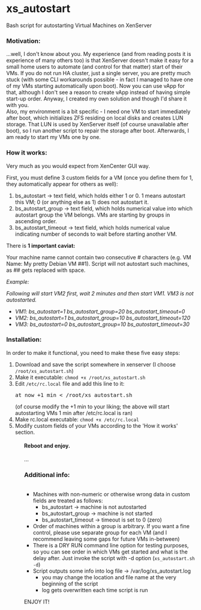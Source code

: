 # xs_autostart
Bash script for autostarting Virtual Machines on XenServer

<h3>Motivation:</h3>
...well, I don't know about you. My experience (and from reading posts it is experience of many others too) is that XenServer doesn't make it easy for a small home users to automate (and control for that matter) start of their VMs. If you do not run HA cluster, just a single server, you are pretty much stuck (with some CLI workarounds possible - in fact I managed to have one of my VMs starting automatically upon boot). Now you can use vApp for that, although I don't see a reason to create vApp instead of having simple start-up order. Anyway, I created my own solution and though I'd share it with you.<br>
Also, my environment is a bit specific - I need one VM to start immediately after boot, which initializes ZFS residing on local disks and creates LUN storage. That LUN is used by XenServer itself (of course unavailable after boot), so I run another script to repair the storage after boot. Afterwards, I am ready to start my VMs one by one.

<h3>How it works:</h3>
<p>Very much as you would expect from XenCenter GUI way.</p>
<p>First, you must define 3 custom fields for a VM (once you define them for 1, they automatically appear for others as well):</p>
<ol>
  <li>bs_autostart -> text field, which holds either 1 or 0. 1 means autostart this VM; 0 (or anything else as 1) does not autostart it.</li>
  <li>bs_autostart_group -> text field, which holds numerical value into which autostart group the VM belongs. VMs are starting by groups in ascending order.</li>
  <li>bs_autostart_timeout -> text field, which holds numerical value indicating number of seconds to wait before starting another VM.</li>
</ol>
<p>There is <strong>1 important caviat:</strong></p>
Your machine name cannot contain two consecutive # characters (e.g. VM Name: My pretty Debian VM ##1). Script will not autostart such machines, as ## gets replaced with space.

<i><p>Example:</p>
  <p>Following will start VM2 first, wait 2 minutes and then start VM1. VM3 is not autostarted.</p>
  <ul>
    <li>VM1: bs_autostart=1 bs_autostart_group=20 bs_autostart_timeout=0</li>
    <li>VM2: bs_autostart=1 bs_autostart_group=10 bs_autostart_timeout=120</li>
    <li>VM3: bs_autostart=0 bs_autostart_group=10 bs_autostart_timeout=30</li>
  </ul>
</i>

<h3>Installation:</h3>
<p>In order to make it functional, you need to make these five easy steps:</p>
<ol>
  <li>Download and save the script somewhere in xenserver (I choose <code>/root/xs_autostart.sh</code>)</li>
  <li>Make it executable: <code>chmod +x /root/xs_autostart.sh</code></li>
  <li>Edit <code>/etc/rc.local</code> file and add this line to it:
    <pre>at now +1 min < /root/xs_autostart.sh</pre>
    (of course modify the +1 min to your liking; the above will start autostarting VMs 1 min after /etc/rc.local is ran)</li>
  <li>Make rc.local executable: <code>chmod +x /etc/rc.local</code></li>
  <li>Modify custom fields of your VMs according to the 'How it works' section.</li>
<ol>
<h4>Reboot and enjoy.</h4>
...
<h3>Additional info:</h3>
  <ul>
    <li>Machines with non-numeric or otherwise wrong data in custom fields are treated as follows:
      <ul>
        <li>bs_autostart -> machine is not autostarted</li>
        <li>bs_autostart_group -> machine is not started</li>
        <li>bs_autostart_timeout -> timeout is set to 0 (zero)</li>
      </ul></li>
    <li>Order of machines within a group is arbitrary. If you want a fine control, please use separate group for each VM (and I recommend leaving some gaps for future VMs in-between)</li>
    <li>There is a DRY RUN command line option for testing purposes, so you can see order in which VMs get started and what is the delay after. Just invoke the script with -d option (<code>xs_autostart.sh -d</code>)</li>
    <li>Script outputs some info into log file -> /var/log/xs_autostart.log
      <ul>
        <li>you may change the location and file name at the very beginning of the script</li>
        <li>log gets overwritten each time script is run</li>
      </ul>
    </li>
  </ul>
   
ENJOY IT!
